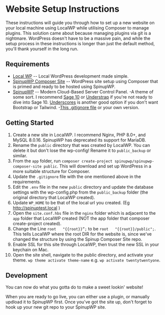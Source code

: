 # Website Setup Instructions

These instructions will guide you through how to set up a new website on your local machine using LocalWP while utilising Composer to manage plugins. This solution came about because managing plugins via git is a nightmare. WordPress doesn't have to be a massive pain, and while the setup process in these instructions is longer than just the default method, you'll thank yourself in the long run.

## Requirements 

- [Local WP](https://localwp.com/) -- Local WordPress development made simple.
- [SpinupWP Composer Site](https://github.com/spinupwp/spinupwp-composer-site) -- WordPress site setup using Composer that is primed and ready to be hosted using SpinupWP.
- [SpinupWP](https://spinupwp.app/) -- Modern Cloud-Based Server Control Panel.
-A theme of some sort. I recommend [Sage 10](https://docs.roots.io/sage/10.x/installation/#installing-sage-with-composer) or [Understrap](https://github.com/understrap/understrap) if you're not ready to dive into Sage 10. [Underscores](https://github.com/Automattic/_s) is another good option if you don't want Bootstrap or Tailwind.
-[This .gitignore file](https://gist.github.com/mattneal-stafflink/9e0ad8d4b4ad18b4cf82503d93c6255f) or your own version.

## Getting Started 

1. Create a new site in LocalWP. I recommend Nginx, PHP 8.0+, and MySQL 8.0.16. SpinupWP has deprecated its support for MariaDB.
2. Rename the `public` directory that was created by LocalWP. You can delete it but don't lose the wp-config! Rename it to `public_backup` or similar.
3. From the `app` folder, run `composer create-project spinupwp/spinupwp-composer-site public`. This will download and set up WordPress in a more suitable structure for Composer.
4. Update the `.gitignore` file with the one mentioned above in the requirements.
5. Edit the `.env` file in the new `public` directory and update the database settings with the wp-config.php from the `public_backup` folder (the original directory that LocalWP created).
6. Update `WP_HOME` to be that of the local url you created. (Eg http://spinuptest.local )
7. Open the `site.conf.hbs` file in the `nginx` folder which is adjacent to the `app` folder that LocalWP created (NOT the app folder that composer create-project created).
8. Change the Line `root   "{{root}}”;` to be `root   "{{root}}/public";`. This tells LocalWP where the root DIR for the website is, since we've changed the structure by using the Spinup Composer Site repo.
9. Enable SSL for this site through LocalWP, then trust the new SSL in your keychain on Mac.
10. Open the site shell, navigate to the public directory, and activate your theme. `wp theme activate theme-name` e.g. `wp activate twentytwentyone`.

## Development

You can now do what you gotta do to make a sweet lookin' website!

When you are ready to go live, you can either use a plugin, or manually updload it to SpinupWP first. Once you've got the site up, don't forget to hook up your new git repo to your SpinupWP site.
